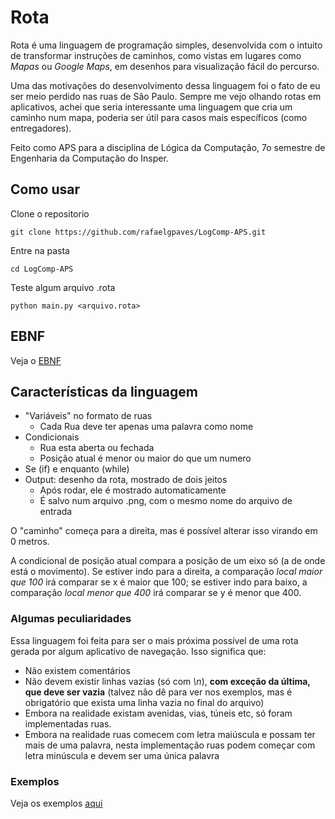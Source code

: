 # Rota

Rota é uma linguagem de programação simples, desenvolvida com o intuito de transformar instruções de caminhos, como vistas em lugares como *Mapas* ou *Google Maps*, em desenhos para visualização fácil do percurso.

Uma das motivações do desenvolvimento dessa linguagem foi o fato de eu ser meio perdido nas ruas de Sâo Paulo. Sempre me vejo olhando rotas em aplicativos, achei que seria interessante uma linguagem que cria um caminho num mapa, poderia ser útil para casos mais específicos (como entregadores).

Feito como APS para a disciplina de Lógica da Computação, 7o semestre de Engenharia da Computação do Insper.

## Como usar

Clone o repositorio
```
git clone https://github.com/rafaelgpaves/LogComp-APS.git
```

Entre na pasta
```
cd LogComp-APS
```

Teste algum arquivo .rota
```
python main.py <arquivo.rota>
```

## EBNF

Veja o [EBNF](EBNF.md)

## Características da linguagem

- "Variáveis" no formato de ruas
    - Cada Rua deve ter apenas uma palavra como nome
- Condicionais
    - Rua esta aberta ou fechada
    - Posição atual é menor ou maior do que um numero
- Se (if) e enquanto (while)
- Output: desenho da rota, mostrado de dois jeitos
    - Após rodar, ele é mostrado automaticamente
    - É salvo num arquivo .png, com o mesmo nome do arquivo de entrada

O "caminho" começa para a direita, mas é possível alterar isso virando em 0 metros.

A condicional de posição atual compara a posição de um eixo só (a de onde está o movimento). Se estiver indo para a direita, a comparação *local maior que 100* irá comparar se x é maior que 100; se estiver indo para baixo, a comparação *local menor que 400* irá comparar se y é menor que 400.

### Algumas peculiaridades

Essa linguagem foi feita para ser o mais próxima possível de uma rota gerada por algum aplicativo de navegação. Isso significa que:
- Não existem comentários
- Não devem existir linhas vazias (só com *\n*), **com exceção da última, que deve ser vazia** (talvez não dê para ver nos exemplos, mas é obrigatório que exista uma linha vazia no final do arquivo)
- Embora na realidade existam avenidas, vias, túneis etc, só foram implementadas ruas.
- Embora na realidade ruas comecem com letra maiúscula e possam ter mais de uma palavra, nesta implementação ruas podem começar com letra minúscula e devem ser uma única palavra

### Exemplos

Veja os exemplos [aqui](./examples/)
